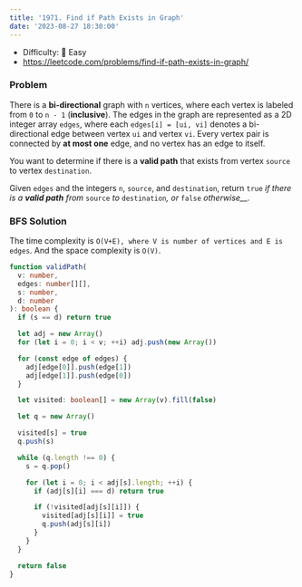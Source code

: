 ```yaml
---
title: '1971. Find if Path Exists in Graph'
date: '2023-08-27 18:30:00'
---
```


- Difficulty: 🍰 Easy
- https://leetcode.com/problems/find-if-path-exists-in-graph/

### Problem

There is a **bi-directional** graph with `n` vertices, where each vertex is labeled from `0` to `n - 1` (**inclusive**). The edges in the graph are represented as a 2D integer array `edges`, where each `edges[i] = [ui, vi]` denotes a bi-directional edge between vertex `ui` and vertex `vi`. Every vertex pair is connected by **at most one** edge, and no vertex has an edge to itself.

You want to determine if there is a **valid path** that exists from vertex `source` to vertex `destination`.

Given `edges` and the integers `n`, `source`, and `destination`, return `true` _if there is a **valid path** from_ `source` _to_ `destination`_, or_ `false` _otherwise\_\_._

### BFS Solution

The time complexity is `O(V+E), where V is number of vertices and E is edges`. And the space complexity is `O(V)`.

```ts
function validPath(
  v: number,
  edges: number[][],
  s: number,
  d: number
): boolean {
  if (s == d) return true

  let adj = new Array()
  for (let i = 0; i < v; ++i) adj.push(new Array())

  for (const edge of edges) {
    adj[edge[0]].push(edge[1])
    adj[edge[1]].push(edge[0])
  }

  let visited: boolean[] = new Array(v).fill(false)

  let q = new Array()

  visited[s] = true
  q.push(s)

  while (q.length !== 0) {
    s = q.pop()

    for (let i = 0; i < adj[s].length; ++i) {
      if (adj[s][i] === d) return true

      if (!visited[adj[s][i]]) {
        visited[adj[s][i]] = true
        q.push(adj[s][i])
      }
    }
  }

  return false
}
```

